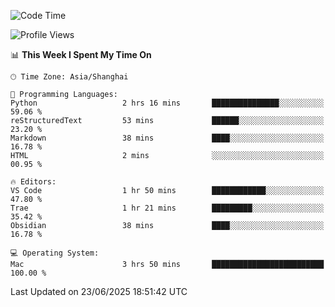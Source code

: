 <!--START_SECTION:waka-->
![Code Time](http://img.shields.io/badge/Code%20Time-553%20hrs%2048%20mins-blue)

![Profile Views](http://img.shields.io/badge/Profile%20Views-0-blue)

📊 **This Week I Spent My Time On** 

```text
🕑︎ Time Zone: Asia/Shanghai

💬 Programming Languages: 
Python                   2 hrs 16 mins       ███████████████░░░░░░░░░░   59.06 % 
reStructuredText         53 mins             ██████░░░░░░░░░░░░░░░░░░░   23.20 % 
Markdown                 38 mins             ████░░░░░░░░░░░░░░░░░░░░░   16.78 % 
HTML                     2 mins              ░░░░░░░░░░░░░░░░░░░░░░░░░   00.95 % 

🔥 Editors: 
VS Code                  1 hr 50 mins        ████████████░░░░░░░░░░░░░   47.80 % 
Trae                     1 hr 21 mins        █████████░░░░░░░░░░░░░░░░   35.42 % 
Obsidian                 38 mins             ████░░░░░░░░░░░░░░░░░░░░░   16.78 % 

💻 Operating System: 
Mac                      3 hrs 50 mins       █████████████████████████   100.00 % 
```


 Last Updated on 23/06/2025 18:51:42 UTC
<!--END_SECTION:waka-->
